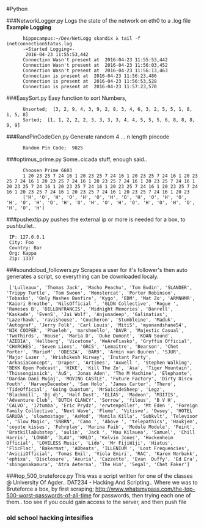 #Python

###NetworkLogger.py
Logs the state of the network on eth0 to a .log file
__Example Logging__

          hippocampus:~/Dev/NetLogg skandix λ tail -f inetconnectionStatus.log 
          -=Started Logging=- 
           2016-04-23 11:55:53,442
          Connection Wasn't present at  2016-04-23 11:55:53,442
          Connection Wasn't present at  2016-04-23 11:56:03,452
          Connection Wasn't present at  2016-04-23 11:56:13,463
          Connection is present at  2016-04-23 11:56:23,486
          Connection is present at  2016-04-23 11:56:53,528
          Connection is present at  2016-04-23 11:57:23,570

###EasySort.py
Easy function to sort Numbers, 

          Unsorted;  [3, 2, 9, 4, 3, 9, 2, 8, 3, 4, 6, 3, 2, 5, 5, 1, 8, 1, 5, 8]
          Sorted;  [1, 1, 2, 2, 2, 3, 3, 3, 3, 4, 4, 5, 5, 5, 6, 8, 8, 8, 9, 9]

###RandPinCodeGen.py
Generate random 4 ... n length pincode

          Random Pin Code;  9825
          
###optimus_prime.py
Some..cicada stuff, enough said..

          Choosen Prime 6603 
          1 20 23 25 7 24 16 1 20 23 25 7 24 16 1 20 23 25 7 24 16 1 20 23 25 7 24 16 1 20 23 25 7 24 16 1 20 23 25 7 24 16 1 20 23 25 7 24 16 1 20 23 25 7 24 16 1 20 23 25 7 24 16 1 20 23 25 7 24 16 1 20 23 25 7 24 16 1 20 23 25 7 24 16 1 20 23 25 7 24 16 1 20 23 25 7 24 16 1 20 23 
          ['H', 'O', 'H', 'O', 'H', 'O', 'H', 'O', 'H', 'O', 'H', 'O', 'H', 'O', 'H', 'O', 'H', 'O', 'H', 'O', 'H', 'O', 'H', 'O', 'H', 'O', 'H', 'O', 'H']

###pushextip.py
pushes the external ip or more is needed for a box, to pushbullet..
     
     IP: 127.0.0.1
     City: Foo
     Country: Bar
     Org: Kappa
     Zip: 1337

###soundcloud_followers.py
Scrapes a user for it's follower's then auto generates a script,  so everything can be downloaded localy. 

     ['Lulleaux', 'Thomas Jack', 'Macho Peachu', 'Tom Budin', 'SLANDER', 'Trippy Turtle', 'Tom Swoon', 'Monstercat', 'Porter Robinson', 'Tobasko', 'Only Mashes Bonfire', 'Kygo', 'EDM', 'Mat Zo', 'ARMNHMR', 'Kaiori Breathe', 'NilsOfficial ', 'GLDN Collective', 'Rogue ', 'Rameses B', 'DILLONFRANCIS', 'Midnight Memories', 'Danrell', 'Kaskade', 'EvenS', 'Jai Wolf', 'Anjunadeep', 'Galimatias', 'Lazerhawk', 'ravishouse', 'Coucheron', 'Stumbleine', 'Maduk', 'Autograf', 'Jerry Folk', 'Carl Louis', 'MitiS', 'myonandshane54', 'NIK COOPER', 'Phaeleh', 'marshmello', 'DAVR', 'Majestic Casual', 'TwoThirds', 'House', 'Maria D', 'Duke Dumont', 'KOAN Sound', 'AZEDIA', 'Hellberg', 'Vicetone', 'WeAreFiasko', 'Gryffin Official', 'CHVRCHES', 'Seven Lions', 'GRCS', 'Lemaitre', 'Bearson', 'Chet Porter', 'MarioM', 'ODESZA', 'BAR9', 'Armin van Buuren', 'SJUR', 'Major Lazer ', 'Hrishikesh Hirway', 'Instant Party', 'ArkasiaConcept', 'Draper', 'Artimes', 'Axwell ', 'Stephen Walking', 'BEKK Open Podcast', 'HIKE', 'Kill The Zo', 'Asa', 'Tiger Mountain', 'Thissongissick', 'Au5', 'Jonas Aden', 'The M Machine', 'Elephante', 'Dardan Dani Mujaj', 'MOVING CASTLE', 'Future Factory', 'Dirty Disco Youth', 'HarveyDecember', 'San Holo', 'James Carter', 'Thero', 'TideOfficial', 'Going Quantum', 'MrSuicideSheep', 'Legz', 'Blackmill', 'Dj dj', 'Half Dust', 'ELIAS', 'Madeon', 'M3ITIS', 'Adventure Club', 'BUTCH CLANCY', 'Sorrow', 'filous', 'B V H', 'CALVO', '17tumba', 'Eric Prydz', 'erwtenpeller', 'Mt Eden ', 'Foreign Family Collective', 'Next Wave', 'Flume', 'Vitisve', 'Owsey', 'HOTEL GARUDA', 'slowmostage', 'AxMod', 'Manila Killa', 'Subkvlt', 'Televisor ', 'Slow Magic', 'SNBRN', 'Camo ', 'Above ', 'telepathics', 'Haukjem', 'coyote kisses', 'Fehrplay', 'Marina Faib', 'Module Module', 'Feint', 'BratkillaDubstep', 'aulin', 'Jack ', 'Mau Kilauea', 'Samuel', 'Chill Harris', 'LONGO', '3LAU', 'WRLD', 'Kelvin Jones', 'Hockenheim Official', 'LOVELESS Music', 'Lido', 'Mr FijiWiji', 'Hiatus', 'FlicFlac', 'Bakermat', 'AObeats', 'ILLENIUM ', 'Lost Frequencies', 'AviciiOfficial', 'Tomas Emil', 'Viola Emiri', 'RAC', 'Karen Norbakk', 'ephixa', 'Disclosure', 'Aeuria', 'Cazzette', 'Evan  Duffy', 'Ed Era', 'shingonakamura', 'Atra Aeterna', 'The Him', 'Segal', 'Chet Faker']

###top_500_bruteforce.py
This was a script written for one of the classes @ University Of Agder.. DAT234 - Hacking And Scripting.. Where we was to Bruteforce a box, by first scraping; http://www.whatsmypass.com/the-top-500-worst-passwords-of-all-time 
for passwords, then trying each one of them.. too see if you could gain access to the server, and then push file 

### old school hacking intesifies 
